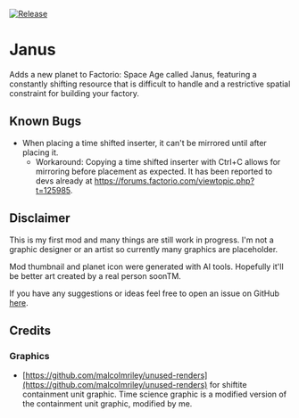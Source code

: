 [![Release](https://github.com/RochX/Janus/actions/workflows/release.yml/badge.svg?branch=main)](https://github.com/RochX/Janus/actions/workflows/release.yml)

# Janus
Adds a new planet to Factorio: Space Age called Janus, featuring a constantly shifting resource that is difficult to handle and a restrictive spatial constraint for building your factory.

## Known Bugs
- When placing a time shifted inserter, it can't be mirrored until after placing it.
  - Workaround: Copying a time shifted inserter with Ctrl+C allows for mirroring before placement as expected.
  It has been reported to devs already at https://forums.factorio.com/viewtopic.php?t=125985.

## Disclaimer
This is my first mod and many things are still work in progress.
I'm not a graphic designer or an artist so currently many graphics are placeholder.

Mod thumbnail and planet icon were generated with AI tools.
Hopefully it'll be better art created by a real person soonTM.

If you have any suggestions or ideas feel free to open an issue on GitHub [here](https://github.com/RochX/janus/issues).

## Credits
### Graphics
- [https://github.com/malcolmriley/unused-renders](https://github.com/malcolmriley/unused-renders) for shiftite containment unit graphic. Time science graphic is a modified version of the containment unit graphic, modified by me.